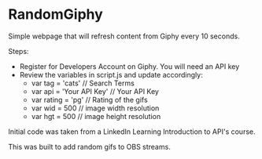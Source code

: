 # RandomGiphy
Simple webpage that will refresh content from Giphy every 10 seconds.

Steps:
 - Register for Developers Account on Giphy.  You will need an API key
 - Review the variables in script.js and update accordingly:
   - var tag = 'cats' // Search Terms
   - var api = 'Your API Key' // Your API Key
   - var rating = 'pg' // Rating of the gifs
   - var wid = 500 // image width resolution
   - var hgt = 500 // image height resolution

Initial code was taken from a LinkedIn Learning Introduction to API's course.

This was built to add random gifs to OBS streams.
